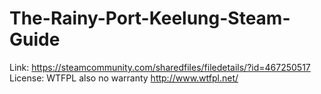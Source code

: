 # The-Rainy-Port-Keelung-Steam-Guide
Link: https://steamcommunity.com/sharedfiles/filedetails/?id=467250517 
License: WTFPL also no warranty 
http://www.wtfpl.net/
